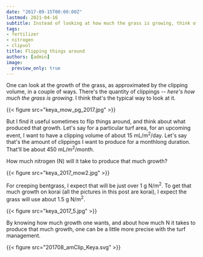 ```yaml
---
date: "2017-09-15T00:00:00Z"
lastmod: 2021-04-16
subtitle: Instead of looking at how much the grass is growing, think of how much N it takes to produce that amount of growth
tags:
- fertilizer
- nitrogen
- clipvol
title: Flipping things around
authors: [admin]
image:
  preview_only: true
---
```


One can look at the growth of the grass, as approximated by the clipping volume, in a couple of ways. There's the quantity of clippings -- *here's how much the grass is growing*. I think that's the typical way to look at it.

{{< figure src="keya_mow_pg_2017.jpg" >}}

But I find it useful sometimes to flip things around, and think about what produced that growth. Let's say for a particular turf area, for an upcoming event, I want to have a clipping volume of about 15 mL/m<sup>2</sup>/day. Let's say that's the amount of clippings I want to produce for a monthlong duration. That'll be about 450 mL/m<sup>2</sup>/month. 

How much nitrogen (N) will it take to produce that much growth?

{{< figure src="keya_2017_mow2.jpg" >}}

For creeping bentgrass, I expect that will be just over 1 g N/m<sup>2</sup>. To get that much growth on korai (all the pictures in this post are korai), I expect the grass will use about 1.5 g N/m<sup>2</sup>.

{{< figure src="keya_2017_5.jpg" >}}

By knowing how much growth one wants, and about how much N it takes to produce that much growth, one can be a little more precise with the turf management.

{{< figure src="201708_amClip_Keya.svg" >}}
